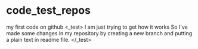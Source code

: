 # code_test_repos
my first code on github
<_test>
I am just trying to get how it works
So I've made some changes in my repository by creating a new branch and putting a plain text in readme file.
</_test>
